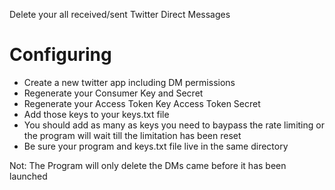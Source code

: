 Delete your all received/sent Twitter Direct Messages

# Configuring
- Create a new twitter app including DM permissions
- Regenerate your Consumer Key and Secret
- Regenerate your Access Token Key Access Token Secret
- Add those keys to your keys.txt file
- You should add as many as keys you need to baypass the rate limiting or the program will wait till the limitation has been reset
- Be sure your program and keys.txt file live in the same directory

Not: The Program will only delete the DMs came before it has been launched

